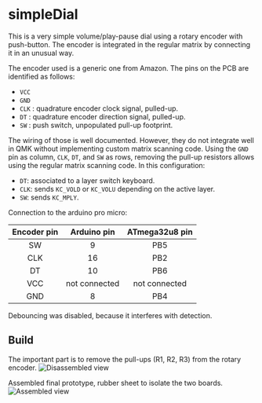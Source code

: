 # simpleDial

This is a very simple volume/play-pause dial using a rotary encoder with push-button.
The encoder is integrated in the regular matrix by connecting it in an unusual way.

The encoder used is a generic one from Amazon. The pins on the PCB are identified as follows:
- `VCC`
- `GND`
- `CLK` : quadrature encoder clock signal, pulled-up.
- `DT` : quadrature encoder direction signal, pulled-up.
- `SW` : push switch, unpopulated pull-up footprint.

The wiring of those is well documented. However, they do not integrate well in QMK without implementing custom matrix scanning code.
Using the `GND` pin as column, `CLK`, `DT`, and `SW` as rows, removing the pull-up resistors allows using the regular matrix scanning code.
In this configuration:
- `DT`: associated to a layer switch keyboard.
- `CLK`: sends `KC_VOLD` or `KC_VOLU` depending on the active layer.
- `SW`: sends `KC_MPLY`.

Connection to the arduino pro micro:

| Encoder pin | Arduino pin   | ATmega32u8 pin  |
|:-----------:|:-------------:|:---------------:|
| SW          | 9             | PB5             |
| CLK         | 16            | PB2             |
| DT          | 10            | PB6             |
| VCC         | not connected | not connected   |
| GND         | 8             | PB4             |

Debouncing was disabled, because it interferes with detection.

## Build
The important part is to remove the pull-ups (R1, R2, R3) from the rotary encoder.
![Disassembled view](https://imgur.com/hqzz4dI)

Assembled final prototype, rubber sheet to isolate the two boards.
![Assembled view](https://imgur.com/sfKE3uT)
